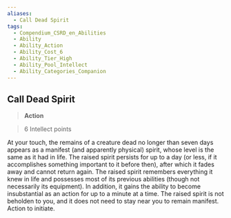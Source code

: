 ```yaml
---
aliases:
  - Call Dead Spirit
tags:
  - Compendium_CSRD_en_Abilities
  - Ability
  - Ability_Action
  - Ability_Cost_6
  - Ability_Tier_High
  - Ability_Pool_Intellect
  - Ability_Categories_Companion
---
```

  
    
## Call Dead Spirit    
>**Action**    
>6 Intellect points  
    
At your touch, the remains of a creature dead no longer than seven days appears as a manifest (and apparently physical) spirit, whose level is the same as it had in life. The raised spirit persists for up to a day (or less, if it accomplishes something important to it before then), after which it fades away and cannot return again. The raised spirit remembers everything it knew in life and possesses most of its previous abilities (though not necessarily its equipment). In addition, it gains the ability to become insubstantial as an action for up to a minute at a time. The raised spirit is not beholden to you, and it does not need to stay near you to remain manifest. Action to initiate.
